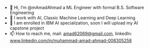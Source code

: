 - 👋 Hi, I’m @mAmadAhmad a ML Engineer with formal B.S. Software Engineering
- 👀 I work with AI, Classic Machine Learning and Deep Learning
- 🌱 I am enrolled in IBM AI specialization, soon I will upload my AI capstone project
- 📫 How to reach me, mail: amad62069@gmail.com, linkedIn: www.linkedin.com/in/muhammad-amad-ahmad-008305258

<!---
mAmadAhmad/mAmadAhmad is a ✨ special ✨ repository because its `README.md` (this file) appears on your GitHub profile.
You can click the Preview link to take a look at your changes.
--->

